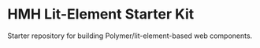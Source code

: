 # HMH Lit-Element Starter Kit

Starter repository for building Polymer/lit-element-based web components. 
